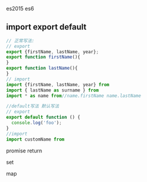 es2015 es6


## import export default

```javascript
// 正常写法:
// export
export {firstName, lastName, year};
export function firstName(){
}
export function lastName(){
}
// import
import {firstName, lastName, year} from 
import { lastName as surname } from
import * as name from//name.firstName name.lastName
```

```javascript
//default写法 默认写法
// export
export default function () {
  console.log('foo');
}
//import
import customName from 
```




promise 
return








set 


map